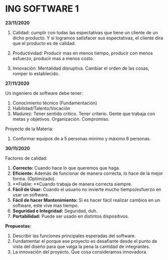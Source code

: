 # ING SOFTWARE 1

**23/11/2020**

1. Calidad: cumplir con todas las espectativas que tiene un cliente de un dicho producto. Y si logramos satisfacer sus espectativas, el cliente dira que el producto es de calidad.

2. Productividad: Producir mas en menos tiempo, producir con menos esfuerzo, producir mas a menos costo.

3. Innovación: Mentalidad disruptiva. Cambiar el orden de las cosas, romper lo establecido.



**27/11/2020**

Un ingeniero de software debe tener:

1. Conocimiento técnico (Fundamentación)
2. Habilidad/Talento/Vocación
3. Madurez: Tener sentido critico. Tener criterio. Gente que trabaja con metas y objetivos. Organización. Compromiso.

Proyecto de la Materia:

1. Conformar equipos de a 5 personas mínimo y máximo 6 personas.

**30/11/2020**

Factores de calidad:

1. **Correcto:** Cuando hace lo que queremos que haga.
2. **Eficiente:** Además de funcionar de manera correcta, lo hace de la mejor forma. (Optimizado).
3. **Fiable: **Cuando trabaja de manera correcta siempre.
4. **Fácil de Usar:** Cuando el usuario no invierte mucho tiempo/esfuerzo en usar un software.
5. **Fácil de hacer Mantenimiento:** Si es hacer fácil realizar cambios en un software, este vive mas tiempo.
6. **Seguridad e Integridad:** Seguridad, duh.
7. **Portabilidad:** Puede ser usado en distintos dispositivos.

**Propuestas:**

1. Describir las funciones principales esperadas del software.
2. Fundamentar el porque ese proyecto es desafiante desde el punto de vista del diseño para que valga la pena la cantidad de integrantes.
3. La innovación del proyecto. Que cosa consideramos innovadora.